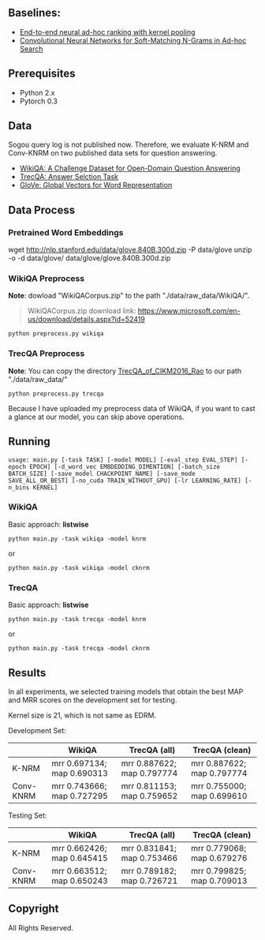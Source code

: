 ## Baselines:
- [End-to-end neural ad-hoc ranking with kernel pooling](http://www.cs.cmu.edu/afs/cs/user/cx/www/papers/K-NRM.pdf)
- [Convolutional Neural Networks for Soft-Matching N-Grams in Ad-hoc Search](http://www.cs.cmu.edu/~zhuyund/papers/WSDM_2018_Dai.pdf)



## Prerequisites
- Python 2.x
- Pytorch 0.3

## Data
Sogou query log is not published now. Therefore, we evaluate K-NRM and Conv-KNRM on two published data sets for question answering.
- [WikiQA: A Challenge Dataset for Open-Domain Question Answering](https://www.microsoft.com/en-us/research/publication/wikiqa-a-challenge-dataset-for-open-domain-question-answering/)
- [TrecQA: Answer Selction Task](https://github.com/castorini/NCE-CNN-Torch/tree/master/data/TrecQA)
- [GloVe: Global Vectors for Word Representation](http://nlp.stanford.edu/data/glove.840B.300d.zip)

## Data Process

### Pretrained Word Embeddings

wget http://nlp.stanford.edu/data/glove.840B.300d.zip -P data/glove
unzip -o -d data/glove/ data/glove/glove.840B.300d.zip

### WikiQA Preprocess
**Note**: dowload \"WikiQACorpus.zip\" to the path "./data/raw_data/WikiQA/".
>WikiQACorpus.zip download link: https://www.microsoft.com/en-us/download/details.aspx?id=52419
```
python preprocess.py wikiqa
```
### TrecQA Preprocess
**Note**: You can copy the directory [TrecQA_of_CIKM2016_Rao](https://github.com/castorini/NCE-CNN-Torch/tree/master/data/TrecQA) to our path "./data/raw_data/"
```
python preprocess.py trecqa
```

Because I have uploaded my preprocess data of WikiQA, if you want to cast a glance at our model, you can skip above operations.

## Running

```
usage: main.py [-task TASK] [-model MODEL] [-eval_step EVAL_STEP] [-epoch EPOCH] [-d_word_vec EMBDEDDING_DIMENTION] [-batch_size BATCH_SIZE] [-save_model CHACKPOINT_NAME] [-save_mode SAVE_ALL_OR_BEST] [-no_cuda TRAIN_WITHOUT_GPU] [-lr LEARNING_RATE] [-n_bins KERNEL]
```

### WikiQA
Basic approach: **listwise**
```
python main.py -task wikiqa -model knrm
```
or
```
python main.py -task wikiqa -model cknrm
```


### TrecQA
Basic approach: **listwise**
```
python main.py -task trecqa -model knrm
```
or
```
python main.py -task trecqa -model cknrm
```

## Results
In all experiments, we selected training models that obtain the best MAP and MRR scores on the development set for testing.

Kernel size is 21, which is not same as EDRM.

Development Set:

|           | WikiQA   |  TrecQA (all)  |   TrecQA (clean) |  
| --------  | -------- | --------  | --------  |
| K-NRM     | mrr 0.697134; map 0.690313 |  mrr 0.887622; map 0.797774 | mrr 0.887622; map 0.797774 |
| Conv-KNRM | mrr 0.743666; map 0.727295 |  mrr 0.811153; map 0.759652 | mrr 0.755000; map 0.699610 |



Testing Set:

|           | WikiQA   |  TrecQA (all)  |   TrecQA (clean) |  
| --------  | -------- | --------  | --------  |
| K-NRM     | mrr 0.662426; map 0.645415 |  mrr 0.831841; map 0.753466 | mrr 0.779068; map 0.679276 |
| Conv-KNRM | mrr 0.663512; map 0.650243 |  mrr 0.789182; map 0.726721 | mrr 0.799825; map 0.709013 |



## Copyright
All Rights Reserved.
